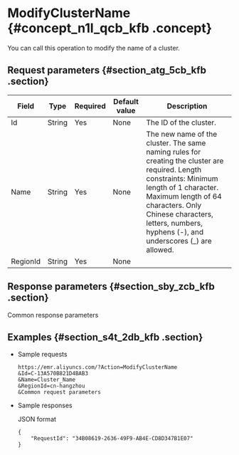 # ModifyClusterName {#concept_n1l_qcb_kfb .concept}

You can call this operation to modify the name of a cluster.

## Request parameters {#section_atg_5cb_kfb .section}

|Field|Type|Required|Default value|Description|
|-----|----|--------|-------------|-----------|
|Id|String|Yes|None|The ID of the cluster.|
|Name|String|Yes|None|The new name of the cluster. The same naming rules for creating the cluster are required. Length constraints: Minimum length of 1 character. Maximum length of 64 characters. Only Chinese characters, letters, numbers, hyphens \(-\), and underscores \(\_\) are allowed.|
|RegionId|String|Yes|None| |

## Response parameters {#section_sby_zcb_kfb .section}

Common response parameters

## Examples {#section_s4t_2db_kfb .section}

-   Sample requests

    ```
    https://emr.aliyuncs.com/?Action=ModifyClusterName
    &Id=C-13A570B821D4BAB3
    &Name=Cluster_Name
    &RegionId=cn-hangzhou
    &Common request parameters
    ```

-   Sample responses

    JSON format

    ```
    {
        "RequestId": "34B08619-2636-49F9-AB4E-CD8D347B1E07"
    }
    ```


